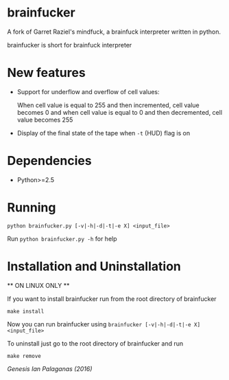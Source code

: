 # brainfucker

A fork of Garret Raziel's mindfuck, a brainfuck interpreter written in python.

brainfucker is short for brainfuck interpreter

# New features

* Support for underflow and overflow of cell values:

    When cell value is equal to 255 and then incremented, cell value becomes 0 and when
    cell value is equal to 0 and then decremented, cell value becomes 255

* Display of the final state of the tape when `-t` (HUD) flag is on

# Dependencies 

* Python>=2.5

# Running

```
python brainfucker.py [-v|-h|-d|-t|-e X] <input_file>
```

Run `python brainfucker.py -h` for help

# Installation and Uninstallation

** ON LINUX ONLY **

If you want to install brainfucker run from the root directory of brainfucker

```
make install
```

Now you can run brainfucker using `brainfucker [-v|-h|-d|-t|-e X] <input_file>`

To uninstall just go to the root directory of brainfucker and run

```
make remove
```

*Genesis Ian Palaganas (2016)*
